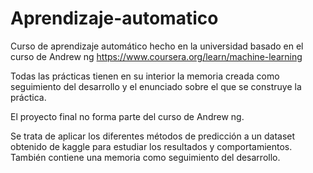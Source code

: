 # Aprendizaje-automatico

Curso de aprendizaje automático hecho en la universidad basado en el curso de Andrew ng
https://www.coursera.org/learn/machine-learning

Todas las prácticas tienen en su interior la memoria creada como seguimiento del desarrollo y el enunciado sobre el que se construye la práctica.

El proyecto final no forma parte del curso de Andrew ng.

Se trata de aplicar los diferentes métodos de predicción a un dataset obtenido de kaggle para estudiar los resultados y comportamientos. También contiene una memoria como seguimiento del desarrollo.